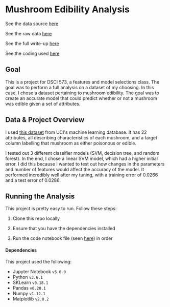 # Mushroom Edibility Analysis

See the data source [here](http://archive.ics.uci.edu/ml/datasets/Mushroom)

See the raw data [here](https://github.com/siobhanmccarter/mushroom-analysis/blob/master/data/agaricus-lepiota.data.csv)

See the full write-up [here](https://github.com/siobhanmccarter/mushroom-analysis/blob/master/report/mushroom_report.ipynb)

See the coding used [here](https://github.com/siobhanmccarter/mushroom-analysis/blob/master/src/mushroom_code.ipynb)

## Goal

This is a project for DSCI 573, a features and model selections class. The goal was to perform a full analysis on a dataset of my choosing. In this case, I chose a dataset pertaining to mushroom edibility. The goal was to create an accurate model that could predict whether or not a mushroom was edible given a set of attributes.

## Data & Project Overview

I used [this dataset](http://archive.ics.uci.edu/ml/datasets/Mushroom) from UCI's machine learning database. It has 22 attributes, all describing characteristics of each mushroom, and a target column labelling that mushroom as either poisonous or edible.

I tested out 3 different classifier models (SVM, decision tree, and random forest). In the end, I chose a linear SVM model, which had a higher initial error. I did this because I wanted to test out how changes in the parameters and number of features would affect the accuracy of the model. It performed incredibly well after my tuning, with a training error of 0.0266 and a test error of 0.0286.

## Running the Analysis

This project is pretty easy to run. Follow these steps:

1. Clone this repo locally

2. Ensure that you have the dependencies installed 

3. Run the code notebook file (seen [here](https://github.com/siobhanmccarter/mushroom-analysis/blob/master/src/mushroom_code.ipynb)) in order 

#### Dependencies

This project used the following:

- Jupyter Notebook `v5.0.0`
- Python `v3.6.1`
- SKLearn `v0.18.1`
- Pandas `v0.20.1`
- Numpy `v1.12.1`
- Matplotlib `v2.0.2`